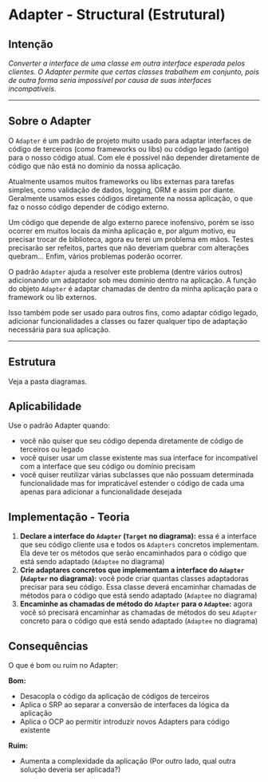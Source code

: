 # Adapter - Structural (Estrutural)

## Intenção

*Converter a interface de uma classe em outra interface esperada pelos clientes. O Adapter permite que certas classes trabalhem em conjunto, pois de outra forma seria impossível por causa de suas interfaces incompatíveis.*

---

## Sobre o Adapter

O `Adapter` é um padrão de projeto muito usado para adaptar interfaces de código de terceiros (como frameworks ou libs) ou código legado (antigo) para o nosso código atual. Com ele é possível não depender diretamente de código que não está no domínio da nossa aplicação.

Atualmente usamos muitos frameworks ou libs externas para tarefas simples, como validação de dados, logging, ORM e assim por diante. Geralmente usamos esses códigos diretamente na nossa aplicação, o que faz o nosso código depender de código externo.

Um código que depende de algo externo parece inofensivo, porém se isso ocorrer em muitos locais da minha aplicação e, por algum motivo, eu precisar trocar de biblioteca, agora eu terei um problema em mãos. Testes precisarão ser refeitos, partes que não deveriam quebrar com alterações quebram... Enfim, vários problemas poderão ocorrer.

O padrão `Adapter` ajuda a resolver este problema (dentre vários outros) adicionando um adaptador sob meu domínio dentro na aplicação. A função do objeto `Adapter` é adaptar chamadas de dentro da minha aplicação para o framework ou lib externos.

Isso também pode ser usado para outros fins, como adaptar código legado, adicionar funcionalidades a classes ou fazer qualquer tipo de adaptação necessária para sua aplicação.

---

## Estrutura

Veja a pasta diagramas.

## Aplicabilidade

Use o padrão Adapter quando:

- você não quiser que seu código dependa diretamente de código de terceiros ou legado
- você quiser usar um classe existente mas sua interface for incompatível com a interface que seu código ou domínio precisam
- você quiser reutilizar várias subclasses que não possuam determinada funcionalidade mas for impraticável estender o código de cada uma apenas para adicionar a funcionalidade desejada

## Implementação - Teoria

1. **Declare a interface do `Adapter` (`Target` no diagrama):** essa é a interface que seu código cliente usa e todos os `Adapters` concretos implementam. Ela deve ter os métodos que serão encaminhados para o código que está sendo adaptado (`Adaptee` no diagrama)
2. **Crie adaptares concretos que implementam a interface do `Adapter` (`Adapter` no diagrama):** você pode criar quantas classes adaptadoras precisar para seu código. Essa classe deverá encaminhar chamadas de métodos para o código que está sendo adaptado (`Adaptee` no diagrama)
3. **Encaminhe as chamadas de método do `Adapter` para o `Adaptee`:** agora você só precisará encaminhar as chamadas de métodos do seu `Adapter` concreto para o código que está sendo adaptado (`Adaptee` no diagrama)

## Consequências

O que é bom ou ruim no Adapter:

**Bom:**

- Desacopla o código da aplicação de códigos de terceiros
- Aplica o SRP ao separar a conversão de interfaces da lógica da aplicação
- Aplica o OCP ao permitir introduzir novos Adapters para código existente

**Ruim:**

- Aumenta a complexidade da aplicação (Por outro lado, qual outra solução deveria ser aplicada?)

